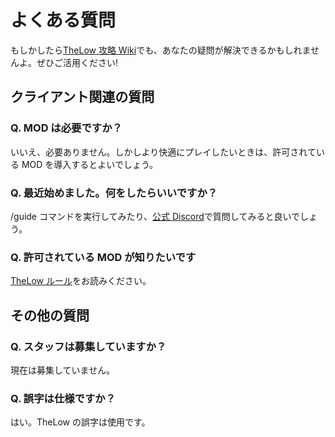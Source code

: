 # よくある質問

もしかしたら[TheLow 攻略 Wiki](https://wikiwiki.jp/thelow/)でも、あなたの疑問が解決できるかもしれませんよ。ぜひご活用ください!

## クライアント関連の質問

### Q. MOD は必要ですか？

いいえ、必要ありません。しかしより快適にプレイしたいときは、許可されている MOD を導入するとよいでしょう。

### Q. 最近始めました。何をしたらいいですか？

/guide コマンドを実行してみたり、[公式 Discord](https://discord.gg/kVyPVky)で質問してみると良いでしょう。

### Q. 許可されている MOD が知りたいです

[TheLow ルール](https://docs.google.com/document/d/1vRDeH5tRJ5_y8RR5vqDM0jJCUPZjd6D5Hs-TgM9zMDQ/edit?usp=sharing)をお読みください。

## その他の質問

### Q. スタッフは募集していますか？

現在は募集していません。

### Q. 誤字は仕様ですか？

はい。TheLow の誤字は使用です。

